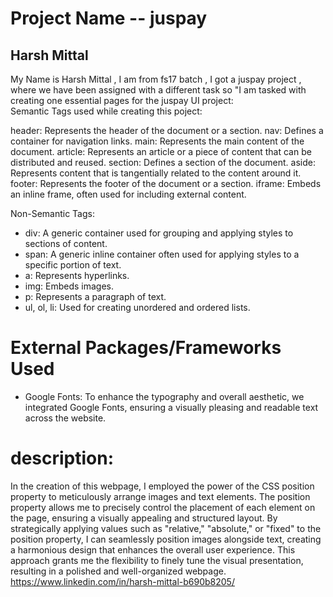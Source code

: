 
# Project Name -- juspay

## Harsh Mittal

My Name is Harsh Mittal , I am from fs17 batch , I got a juspay project , where we have been assigned with a different task so
"I am tasked with creating one essential pages for the juspay UI project: <br>
Semantic Tags used while creating this poject:

header: Represents the header of the document or a section.
nav: Defines a container for navigation links.
main: Represents the main content of the document.
article: Represents an article or a piece of content that can be distributed and reused.
section: Defines a section of the document.
aside: Represents content that is tangentially related to the content around it.
footer: Represents the footer of the document or a section.
iframe: Embeds an inline frame, often used for including external content.

 Non-Semantic Tags:<br>

- div: A generic container used for grouping and applying styles to sections of content.<br>
- span: A generic inline container often used for applying styles to a specific portion of text.<br>
- a: Represents hyperlinks.<br>
- img: Embeds images.<br>
- p: Represents a paragraph of text.<br>
- ul, ol, li: Used for creating unordered and ordered lists.<br>

# External Packages/Frameworks Used

- Google Fonts: To enhance the typography and overall aesthetic, we integrated Google Fonts, ensuring a visually pleasing and readable text across the website.

# description:



In the creation of this webpage, I employed the power of the CSS position property to meticulously arrange images and text elements. The position property allows me to precisely control the placement of each element on the page, ensuring a visually appealing and structured layout. By strategically applying values such as "relative," "absolute," or "fixed" to the position property, I can seamlessly position images alongside text, creating a harmonious design that enhances the overall user experience. This approach grants me the flexibility to finely tune the visual presentation, resulting in a polished and well-organized webpage.
 https://www.linkedin.com/in/harsh-mittal-b690b8205/


